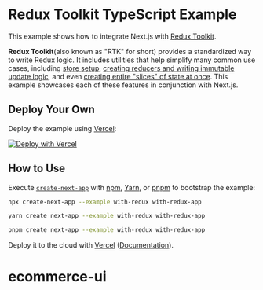 # Redux Toolkit TypeScript Example

This example shows how to integrate Next.js with [Redux Toolkit](https://redux-toolkit.js.org).

**Redux Toolkit**(also known as "RTK" for short) provides a standardized way to write Redux logic. It includes utilities that help simplify many common use cases, including [store setup](https://redux-toolkit.js.org/api/configureStore), [creating reducers and writing immutable update logic](https://redux-toolkit.js.org/api/createreducer), and even [creating entire "slices" of state at once](https://redux-toolkit.js.org/api/createslice). This example showcases each of these features in conjunction with Next.js.

## Deploy Your Own

Deploy the example using [Vercel](https://vercel.com?utm_source=github&utm_medium=readme&utm_campaign=next-example):

[![Deploy with Vercel](https://vercel.com/button)](https://vercel.com/new/clone?repository-url=https://github.com/vercel/next.js/tree/canary/examples/with-redux&project-name=with-redux&repository-name=with-redux)

## How to Use

Execute [`create-next-app`](https://github.com/vercel/next.js/tree/canary/packages/create-next-app) with [npm](https://docs.npmjs.com/cli/init), [Yarn](https://yarnpkg.com/lang/en/docs/cli/create/), or [pnpm](https://pnpm.io) to bootstrap the example:

```bash
npx create-next-app --example with-redux with-redux-app
```

```bash
yarn create next-app --example with-redux with-redux-app
```

```bash
pnpm create next-app --example with-redux with-redux-app
```

Deploy it to the cloud with [Vercel](https://vercel.com/new?utm_source=github&utm_medium=readme&utm_campaign=next-example) ([Documentation](https://nextjs.org/docs/deployment)).
# ecommerce-ui
